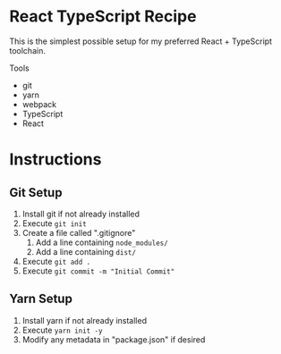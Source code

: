 # React TypeScript Recipe

This is the simplest possible setup for my preferred React + TypeScript toolchain.

Tools
 * git
 * yarn
 * webpack
 * TypeScript
 * React

# Instructions

## Git Setup

1. Install git if not already installed
2. Execute `git init`
3. Create a file called ".gitignore"
   1. Add a line containing `node_modules/`
   2. Add a line containing `dist/`
4. Execute `git add .`
5. Execute `git commit -m "Initial Commit"`

## Yarn Setup

1. Install yarn if not already installed
2. Execute `yarn init -y`
3. Modify any metadata in "package.json" if desired

## 
